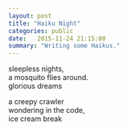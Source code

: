 ```yaml
---
layout: post
title: "Haiku Night"
categories: public
date:   2015-11-24 21:15:00
summary: "Writing some Haikus."
---
```

<p>
sleepless nights,
<br/>
a mosquito flies around.
<br/>
glorious dreams
</p>
<p>
a creepy crawler
<br/>
wondering in the code,
<br/>
ice cream break
</p>
